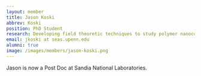 ```yaml
---
layout: member
title: Jason Koski
abbrev: Koski
position: PhD Student
research: Developing field theoretic techniques to study polymer nanocomposites
email: jkoski at seas.upenn.edu
alumni: true
image: /images/members/jason-koski.png
---
```


Jason is now a Post Doc at Sandia National Laboratories.
